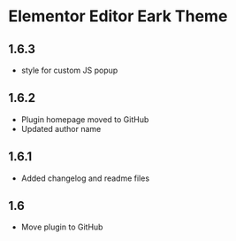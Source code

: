 Elementor Editor Eark Theme
===========================

1.6.3
-----
- style for custom JS popup

1.6.2
-----
- Plugin homepage moved to GitHub
- Updated author name

1.6.1
-----
- Added changelog and readme files

1.6
-----
- Move plugin to GitHub